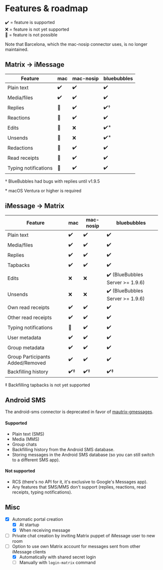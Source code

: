 # Features & roadmap
✔️ = feature is supported  
❌ = feature is not yet supported  
🛑 = feature is not possible

Note that Barcelona, which the mac-nosip connector uses, is no longer maintained.

## Matrix → iMessage
| Feature              | mac | mac-nosip | bluebubbles |
|----------------------|-----|-----------|-------------|
| Plain text           | ✔️  | ✔️        | ✔️          |
| Media/files          | ✔️  | ✔️        | ✔️          |
| Replies              | 🛑  | ✔️        | ✔️†         |
| Reactions            | 🛑  | ✔️        | ✔️          |
| Edits                | 🛑  | ❌         | ✔️*          |
| Unsends              | 🛑  | ❌         | ✔️*           |
| Redactions           | 🛑  | ✔️        | ✔️          |
| Read receipts        | 🛑  | ✔️        | ✔️          |
| Typing notifications | 🛑  | ✔️        | ✔️          |

† BlueBubbles had bugs with replies until v1.9.5

\* macOS Ventura or higher is required

## iMessage → Matrix
| Feature                          | mac | mac-nosip | bluebubbles |
|----------------------------------|-----|-----------|-------------|
| Plain text                       | ✔️  | ✔️        | ✔️          |
| Media/files                      | ✔️  | ✔️        | ✔️          |
| Replies                          | ✔️  | ✔️        | ✔️          |
| Tapbacks                         | ✔️  | ✔️        | ✔️          |
| Edits                            | ❌   | ❌         | ✔️ (BlueBubbles Server >= 1.9.6)           |
| Unsends                          | ❌   | ❌         | ✔️ (BlueBubbles Server >= 1.9.6)           |
| Own read receipts                | ✔️  | ✔️        | ✔️          |
| Other read receipts              | ✔️  | ✔️        | ✔️          |
| Typing notifications             | 🛑  | ✔️        | ✔️          |
| User metadata                    | ✔️  | ✔️        | ✔️          |
| Group metadata                   | ✔️  | ✔️        | ✔️          |
| Group Participants Added/Removed | ✔️  | ✔️        | ✔️          |
| Backfilling history              | ✔️‡  | ✔️‡        | ✔️‡         |

‡ Backfilling tapbacks is not yet supported

## Android SMS
The android-sms connector is deprecated in favor of [mautrix-gmessages](https://github.com/mautrix/gmessages).

#### Supported
* Plain text (SMS)
* Media (MMS)
* Group chats
* Backfilling history from the Android SMS database.
* Storing messages in the Android SMS database
  (so you can still switch to a different SMS app).

#### Not supported
* RCS (there's no API for it, it's exclusive to Google's Messages app).
* Any features that SMS/MMS don't support
  (replies, reactions, read receipts, typing notifications).

## Misc
* [x] Automatic portal creation
  * [x] At startup
  * [x] When receiving message
* [ ] Private chat creation by inviting Matrix puppet of iMessage user to new room
* [ ] Option to use own Matrix account for messages sent from other iMessage clients
  * [x] Automatically with shared secret login
  * [ ] Manually with `login-matrix` command
